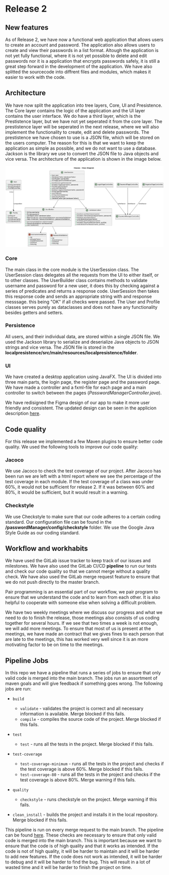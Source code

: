 # Release 2

## New features

<!-- A quick summary of the new features in this release. -->
As of Release 2, we have now a functional web application that allows users to create an account and password.
The application also allows users to create and view their passwords in a list format. Altough the application is not yet fully
functional, where it is not yet possible to delete and edit passwords nor it is a application that encrypts passwords
safely, it is still a great step forward in the development of the application. We have also splitted the sourcecode
into diffrent files and modules, which makes it easier to work with the code.

## Architecture

We have now split the application into tree layers, Core,  UI and Presistence. The Core layer contains the logic of the application and the UI layer contains the user interface.
We do have a third layer, which is the Prestistence layer, but we have not yet seperated it from the core layer. The prestistence layer will be seperated in the next release, where we will also
implement the functionality to create, edit and delete passwords. The prestistence we have chosen to use is a JSON file,
which will be stored on the users computer. The reason for this is that we want to keep the application as simple as
possible, and we do not want to use a database. Jackson is the library we use to convert the JSON file to Java objects
and vice versa. The architecture of the application is shown in the image below.

![img.png](../images/release2_classDiagram.png)

### Core

The main class in the core module is the UserSession class. The UserSession class delegates all the requests from the
UI to either itself, or to other classes. The UserBuilder class contains methods to validate username and password for
a new user, it does this by checking against a series of predicates and returns a response code.
UserSession then takes this response code and sends an appropriate string with and response messsage. this being "OK" if all checks were passed.
The User and Profile classes serves purely as dataclasses and does not have any functionality besides getters and setters.

### Persistence

All users, and their individual data, are stored within a single JSON file. We used the Jackson library to
serialize and deserialize Java objects to JSON strings and vice versa. The JSON file is stored in the
**localpresistence/src/main/resources/localpresistence/folder**.

### UI

We have created a desktop application using JavaFX. The UI is divided into three main parts, the login page, the
register page and the password page. We have made a controller and a fxml-file for each page and a main controller to
switch between the pages (*PasswordManagerController.java*).

We have redisigned the Figma design of our app to make it more user friendly and consistent. The updated design can be
seen in the applicion description [here](../../passwordManager/readme.md).

## Code quality

For this release we implemented a few Maven plugins to ensure better code quality. We used the following tools to
improve our code quality:

### Jacoco

We use Jacoco to check the test coverage of our project.
After Jacoco has been run we are left with a html report where
we see the percentage of the test coverage in each module.
If the test coverage of a class was under 60%, it would not be sufficient
for release 2. If it was between 60% and 80%, it would be sufficient,
but it would result in a warning.

<!--mvn kommando for å kjøre jacoco-->

### Checkstyle

We use Checkstyle to make sure that our code adheres to a certain coding standard. Our configuration file can be found
in the **/passwordManager/config/checkstyle** folder. We use the Google Java Style Guide as our coding standard.

## Workflow and workhabits

We have used the GitLab issue tracker to keep track of our issues and milestones. We have also used the GitLab CI/CD
**pipeline** to run our tests and check our code quality so that we cannot merge without a quality check. We have
also used the GitLab merge request feature to ensure that we do not push directly to the master branch.

Pair programming is an essential part of our workflow, we pair program to ensure that we understand the code and to
learn from each other. It is also helpful to cooperate with someone else when solving a difficult problem.

We have two weekly meetings where we discuss our progress and what we need to do to finish the release, those meetings
also consists of us coding together for several hours. If we see that two times a week is not enough, we will add more
meetings. To ensure that most of us is present at the meetings, we have made an contract that we gives fines to each
person that are late to the meetings, this has worked very well since it is an more motivating factor to be on time to
the meetings.

## Pipeline Jobs

In this repo we have a pipeline that runs a series of jobs to ensure that only valid code is merged into the main branch.
The jobs run an assortment of maven goals and will give feedback if something goes wrong. The following jobs are run:

- `build`
  - `validate` - validates the project is correct and all necessary information is available. Merge blocked if this fails.
  - `compile` - compiles the source code of the project. Merge blocked if this fails.

- `test`
  - `test` - runs all the tests in the project. Merge blocked if this fails.
- `test-coverage`
  - `test-coverage-minimum` - runs all the tests in the project and checks if the test coverage is above 60%. Merge blocked if this fails.
  - `test-coverage-80` - runs all the tests in the project and checks if the test coverage is above 80%. Merge warning if this fails.
- `quality`
  - `checkstyle` - runs checkstyle on the project. Merge warning if this fails.

- `clean_install` - builds the project and installs it in the local repository. Merge blocked if this fails.

This pipeline is run on every merge request to the main branch. The pipeline can be found [here](../../.gitlab-ci.yml). These checks are necessary to ensure that only valid code is merged into the main branch. This is important because we want to ensure that the code is of high quality and that it works as intended. If the code is not of high quality, it will be harder to maintain and it will be harder to add new features. If the code does not work as intended, it will be harder to debug and it will be harder to find the bug. This will result in a lot of wasted time and it will be harder to finish the project on time.
